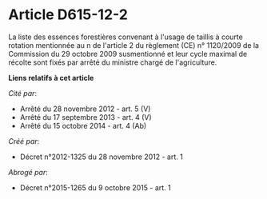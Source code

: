 # Article D615-12-2

La liste des essences forestières convenant à l'usage de taillis à courte rotation mentionnée au n de l'article 2 du
règlement (CE) n° 1120/2009 de la Commission du 29 octobre 2009 susmentionné et leur cycle maximal de récolte sont fixés par
arrêté du ministre chargé de l'agriculture.

**Liens relatifs à cet article**

_Cité par_:

  - Arrêté du 28 novembre 2012 - art. 5 (V)
  - Arrêté du 17 septembre 2013 - art. 4 (V)
  - Arrêté du 15 octobre 2014 - art. 4 (Ab)

_Créé par_:

  - Décret n°2012-1325 du 28 novembre 2012 - art. 1

_Abrogé par_:

  - Décret n°2015-1265 du 9 octobre 2015 - art. 1
